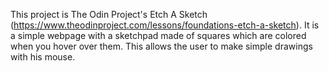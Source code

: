 This project is The Odin Project's Etch A Sketch (https://www.theodinproject.com/lessons/foundations-etch-a-sketch).
It is a simple webpage with a sketchpad made of squares which are colored when you hover over them.
This allows the user to make simple drawings with his mouse. 

